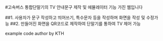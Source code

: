 #고속버스 통합단말기의 TV 안내문구 제작 및 에뮬레이터 기능 가진 웹입니다 

##1. 사용자가 문구 작성하고 띄어쓰기, 특수문자 등을 작성하며 화면을 작성 및 수정가능
##2. 만들어진 화면을 QR코드로 제작하여 단말기를 통하여 TV 제어 가능 


example code 
author by KTH
